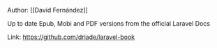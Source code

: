 Author: [[David Fernández]]

Up to date Epub, Mobi and PDF versions from the official Laravel Docs

Link: https://github.com/driade/laravel-book